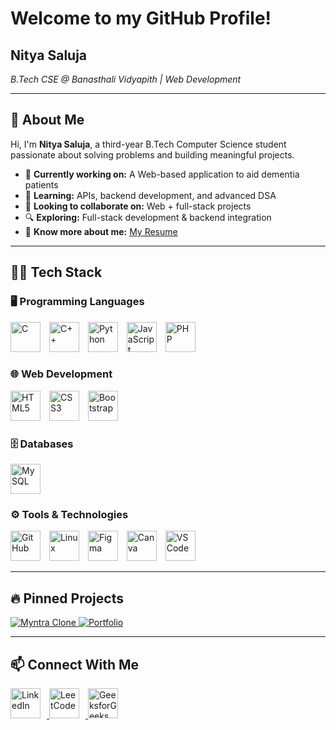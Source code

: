 # Welcome to my GitHub Profile!

## Nitya Saluja
*B.Tech CSE @ Banasthali Vidyapith | Web Development*

---

## 🚀 About Me  
Hi, I'm **Nitya Saluja**, a third-year B.Tech Computer Science student passionate about solving problems and building meaningful projects.  

- 🔭 **Currently working on:** A Web-based application to aid dementia patients  
- 🌱 **Learning:** APIs, backend development, and advanced DSA  
- 👯 **Looking to collaborate on:** Web + full-stack projects  
- 🔍 **Exploring:** Full-stack development & backend integration  
- 📄 **Know more about me:** [My Resume](https://drive.google.com/file/d/16Si_7AK9jukDDHQ6UeMVJqD3cYXsLW3b/view?usp=sharing)  

---

## 👩‍💻 Tech Stack  

### 🖥️ Programming Languages  
<p>
  <img src="https://skillicons.dev/icons?i=c" title="C" height="48" style="margin-right:10px;"/>
  <img src="https://skillicons.dev/icons?i=cpp" title="C++" height="48" style="margin-right:10px;"/>
  <img src="https://skillicons.dev/icons?i=python" title="Python" height="48" style="margin-right:10px;"/>
  <img src="https://skillicons.dev/icons?i=js" title="JavaScript" height="48" style="margin-right:10px;"/>
  <img src="https://skillicons.dev/icons?i=php" title="PHP" height="48"/>
</p>

### 🌐 Web Development  
<p>
  <img src="https://skillicons.dev/icons?i=html" title="HTML5" height="48" style="margin-right:10px;"/>
  <img src="https://skillicons.dev/icons?i=css" title="CSS3" height="48" style="margin-right:10px;"/>
  <img src="https://skillicons.dev/icons?i=bootstrap" title="Bootstrap" height="48"/>
</p>

### 🗄️ Databases  
<p>
  <img src="https://skillicons.dev/icons?i=mysql" title="MySQL" height="48"/>
</p>

### ⚙️ Tools & Technologies  
<p>
  <img src="https://skillicons.dev/icons?i=github" title="GitHub" height="48" style="margin-right:10px;"/>
  <img src="https://skillicons.dev/icons?i=linux" title="Linux" height="48" style="margin-right:10px;"/>
  <img src="https://skillicons.dev/icons?i=figma" title="Figma" height="48" style="margin-right:10px;"/>
  <img src="https://img.icons8.com/color/48/000000/canva.png" title="Canva" height="48" style="margin-right:10px;"/>
  <img src="https://skillicons.dev/icons?i=vscode" title="VS Code" height="48"/>
</p>

---

## 🔥 Pinned Projects  
<p>
  <a href="https://github.com/tagcraft/Myntra-Clone">
    <img src="https://github-readme-stats.vercel.app/api/pin/?username=tagcraft&repo=Myntra-Clone&theme=dark" alt="Myntra Clone" title="Myntra Clone Project" />
  </a>  
  
  <a href="https://github.com/tagcraft/PortfolioSite">
    <img src="https://github-readme-stats.vercel.app/api/pin/?username=tagcraft&repo=portflio&theme=dark" alt="Portfolio" title="Portfolio Project" />
  </a>  
    
</p>

---

## 📫 Connect With Me  
<p>
  <a href="https://linkedin.com/in/nitya-saluja">
    <img src="https://skillicons.dev/icons?i=linkedin" height="48" title="LinkedIn" style="margin-right:10px;"/>
  </a>
  <a href="https://leetcode.com/nityasaluja20">
    <img src="https://cdn.jsdelivr.net/gh/simple-icons/simple-icons/icons/leetcode.svg" height="48" title="LeetCode" style="margin-right:10px;"/>
  </a>
  <a href="https://auth.geeksforgeeks.org/user/nityasa8muy">
    <img src="https://upload.wikimedia.org/wikipedia/commons/4/43/GeeksforGeeks.svg" height="48" title="GeeksforGeeks"/>
  </a>
</p>
